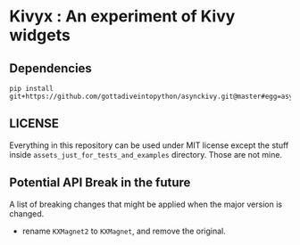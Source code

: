# Kivyx : An experiment of Kivy widgets

## Dependencies

```
pip install git+https://github.com/gottadiveintopython/asynckivy.git@master#egg=asynckivy
```

## LICENSE

Everything in this repository can be used under MIT license except the stuff inside `assets_just_for_tests_and_examples` directory. Those are not mine.

## Potential API Break in the future

A list of breaking changes that might be applied when the major version is changed.

- rename `KXMagnet2` to `KXMagnet`, and remove the original.
